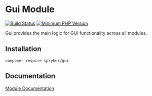 # Gui Module
[![Build Status](https://travis-ci.org/spryker/gui.svg)](https://travis-ci.org/spryker/gui)
[![Minimum PHP Version](https://img.shields.io/badge/php-%3E%3D%207.2-8892BF.svg)](https://php.net/)

Gui provides the main logic for GUI functionality across all modules.

## Installation

```
composer require spryker/gui
```

## Documentation

[Module Documentation](https://academy.spryker.com/developing_with_spryker/module_guide/modules.html)
